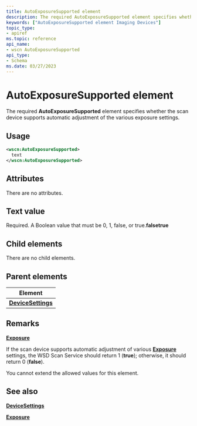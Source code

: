 ```yaml
---
title: AutoExposureSupported element
description: The required AutoExposureSupported element specifies whether the scan device supports automatic adjustment of the various exposure settings.
keywords: ["AutoExposureSupported element Imaging Devices"]
topic_type:
- apiref
ms.topic: reference
api_name:
- wscn AutoExposureSupported
api_type:
- Schema
ms.date: 03/27/2023
---
```


# AutoExposureSupported element

The required **AutoExposureSupported** element specifies whether the scan device supports automatic adjustment of the various exposure settings.

## Usage

```xml
<wscn:AutoExposureSupported>
  text
</wscn:AutoExposureSupported>
```

## Attributes

There are no attributes.

## Text value

Required. A Boolean value that must be 0, 1, false, or true.**falsetrue**

## Child elements

There are no child elements.

## Parent elements

| Element |
|--|
| [**DeviceSettings**](devicesettings.md) |

## Remarks

[**Exposure**](exposure.md)

If the scan device supports automatic adjustment of various [**Exposure**](exposure.md) settings, the WSD Scan Service should return 1 (**true**); otherwise, it should return 0 (**false**).

You cannot extend the allowed values for this element.

## See also

[**DeviceSettings**](devicesettings.md)

[**Exposure**](exposure.md)
